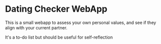 # Dating Checker WebApp
 This is a small webapp to assess your own personal values, and see if they align with your current partner. 
 
 It's a to-do list but should be useful for self-reflection

